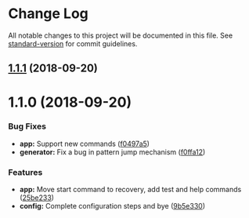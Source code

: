 # Change Log

All notable changes to this project will be documented in this file. See [standard-version](https://github.com/conventional-changelog/standard-version) for commit guidelines.

<a name="1.1.1"></a>
## [1.1.1](https://github.com/andreapizzato/tez-bf/compare/v1.1.0...v1.1.1) (2018-09-20)



<a name="1.1.0"></a>
# 1.1.0 (2018-09-20)


### Bug Fixes

* **app:** Support new commands ([f0497a5](https://github.com/andreapizzato/tez-bf/commit/f0497a5))
* **generator:** Fix a bug in pattern jump mechanism ([f0ffa12](https://github.com/andreapizzato/tez-bf/commit/f0ffa12))


### Features

* **app:** Move start command to recovery, add test and help commands ([25be233](https://github.com/andreapizzato/tez-bf/commit/25be233))
* **config:** Complete configuration steps and bye ([9b5e330](https://github.com/andreapizzato/tez-bf/commit/9b5e330))
